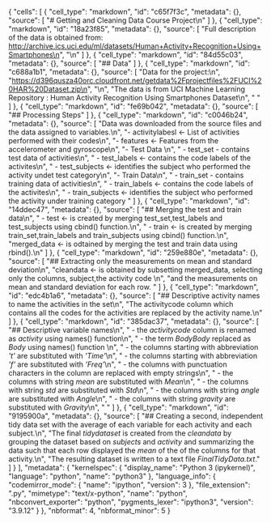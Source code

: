 {
 "cells": [
  {
   "cell_type": "markdown",
   "id": "c65f7f3c",
   "metadata": {},
   "source": [
    "# Getting and Cleaning Data Course Project\n"
   ]
  },
  {
   "cell_type": "markdown",
   "id": "18a23f85",
   "metadata": {},
   "source": [
    "Full description of the data is obtained from: http://archive.ics.uci.edu/ml/datasets/Human+Activity+Recognition+Using+Smartphones\n",
    "\n"
   ]
  },
  {
   "cell_type": "markdown",
   "id": "84d55c03",
   "metadata": {},
   "source": [
    "## Data"
   ]
  },
  {
   "cell_type": "markdown",
   "id": "c688a1b1",
   "metadata": {},
   "source": [
    "Data for the project:\n",
    "https://d396qusza40orc.cloudfront.net/getdata%2Fprojectfiles%2FUCI%20HAR%20Dataset.zip\n",
    "\n",
    "The data is from UCI Machine Learning Repository : Human Activity Recognition Using Smartphones Dataset\n",
    "    "
   ]
  },
  {
   "cell_type": "markdown",
   "id": "fe69b042",
   "metadata": {},
   "source": [
    "## Processing Steps"
   ]
  },
  {
   "cell_type": "markdown",
   "id": "c0046b24",
   "metadata": {},
   "source": [
    "Data was downloaded from the source files and the data assigned to variables.\n",
    "- activitylabesl <- List of activities performed with their codes\n",
    "- features <- Features from the accelerometer and gyroscope\n",
    "- Test Data \n",
    "    - test_set - contains test data of activities\n",
    "    - test_labels <- contains the code labels of the activites\n",
    "    - test_subjects <- identifies the subject who performed the activity undet test category\n",
    "- Train Data\n",
    "    - train_set - contains training data of activities\n",
    "    - train_labels <- contains the code labels of the activites\n",
    "    - train_subjects <- identifies the subject who performed the activity under training category "
   ]
  },
  {
   "cell_type": "markdown",
   "id": "14ddec47",
   "metadata": {},
   "source": [
    "## Merging the test and train data\n",
    "    - test <- is created by merging test_set,test_labels and test_subjects using cbind() function.\n",
    "    - train <- is created by merging train_set,train_labels and train_subjects using cbind() function.\n",
    "merged_data <- is odtained by merging the test and train data using rbind().\n"
   ]
  },
  {
   "cell_type": "markdown",
   "id": "259e880e",
   "metadata": {},
   "source": [
    "## Extracting only the measurements on mean and standard deviation\n",
    "cleandata <- is obtained by subsetting merged_data, selecting only the columns, subject,the activity code \n",
    "and the measurements on mean and standard deviation  for each row. "
   ]
  },
  {
   "cell_type": "markdown",
   "id": "edc4b1a6",
   "metadata": {},
   "source": [
    "## Descriptive activity names to name the activities in the set\n",
    "The activitycode column which contains all the codes for the activities are replaced by the activity name.\n"
   ]
  },
  {
   "cell_type": "markdown",
   "id": "385dac37",
   "metadata": {},
   "source": [
    "## Descriptive variable names\n",
    "    - the *activitycode* column is renamed as *activity* using names() function\n",
    "    - the term *BodyBody* replaced as *Body* using names() function \n",
    "    - the columns starting with abbreviation *'t'* are substituted with *'Time'*\n",
    "    - the columns starting with abbreviation  *'f'* are substituted with *'Freq'*\n",
    "    - the columns with punctuation characters in the column are replaced with empty strings\n",
    "    - the columns with string *mean* are substituted with *Mean*\n",
    "    - the columns with string *std* are substituted with *Std*\n",
    "    - the columns with string *angle* are substituted with *Angle*\n",
    "    - the columns with string *gravity* are substituted with *Gravity*\n",
    "    "
   ]
  },
  {
   "cell_type": "markdown",
   "id": "9195900a",
   "metadata": {},
   "source": [
    "## Creating a second, independent tidy data set with the average of each variable for each activity and each subject.\n",
    "The final *tidydataset*  is created from the *cleandata* by grouping the dataset based on *subjects* and *activity* and summarizing the data such that each row displayed the *mean* of the of the columns for that activity.\n",
    "The resulting dataset is written to a text file *FinalTidyData.txt*."
   ]
  }
 ],
 "metadata": {
  "kernelspec": {
   "display_name": "Python 3 (ipykernel)",
   "language": "python",
   "name": "python3"
  },
  "language_info": {
   "codemirror_mode": {
    "name": "ipython",
    "version": 3
   },
   "file_extension": ".py",
   "mimetype": "text/x-python",
   "name": "python",
   "nbconvert_exporter": "python",
   "pygments_lexer": "ipython3",
   "version": "3.9.12"
  }
 },
 "nbformat": 4,
 "nbformat_minor": 5
}
